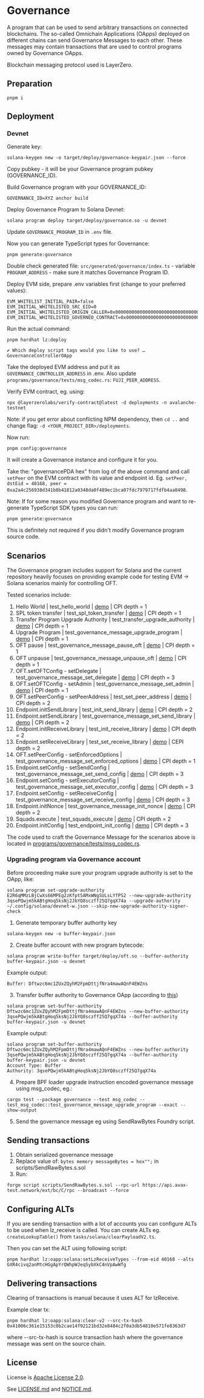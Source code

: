 # Governance

A program that can be used to send arbitrary transactions on connected blockchains. The so-called Omnichain Applications (OApps) deployed on different chains can send Governance Messages to each other. These messages may contain transactions that are used to control programs owned by Governance OApps.

Blockchain messaging protocol used is LayerZero.

## Preparation

```
pnpm i
```

## Deployment

### Devnet

Generate key:
```
solana-keygen new -o target/deploy/governance-keypair.json --force
```

Copy pubkey - it will be your Governance program pubkey (GOVERNANCE_ID).

Build Governance program with your GOVERNANCE_ID:
```
GOVERNANCE_ID=XYZ anchor build
```

Deploy Governance Program to Solana Devnet:

```
solana program deploy target/deploy/governance.so -u devnet
```

Update `GOVERNANCE_PROGRAM_ID` in `.env` file. 

Now you can generate TypeScript types for Governance:
```
pnpm generate:governance
```

Double check generated file: `src/generated/governance/index.ts` - variable `PROGRAM_ADDRESS` - make sure it matches Governance Program ID.

Deploy EVM side, prepare .env variables first (change to your preferred values):
```
EVM_WHITELIST_INITIAL_PAIR=false
EVM_INITIAL_WHITELISTED_SRC_EID=0
EVM_INITIAL_WHITELISTED_ORIGIN_CALLER=0x0000000000000000000000000000000000000000000000000000000000000000
EVM_INITIAL_WHITELISTED_GOVERNED_CONTRACT=0x0000000000000000000000000000000000000000
```

Run the actual command:
```
pnpm hardhat lz:deploy

✔ Which deploy script tags would you like to use? … GovernanceControllerOApp
```

Take the deployed EVM address and put it as `GOVERNANCE_CONTROLLER_ADDRESS` in .env. Also update `programs/governance/tests/msg_codec.rs`: `FUJI_PEER_ADDRESS`.

Verify EVM contract, eg. using:
```
npx @layerzerolabs/verify-contract@latest -d deployments -n avalanche-testnet
```

Note: if you get error about conflicting NPM dependency, then `cd ..` and change flag: `-d <YOUR_PROJECT_DIR>/deployments`. 

Now run:
```
pnpm config:governance
```

It will create a Governance instance and configure it for you.

Take the: "governancePDA hex" from log of the above command and call `setPeer` on the EVM contract with its value and endpoint id. Eg. `setPeer, dstEid = 40168, peer = 0xa2a4c256938d341b8b41812a0348da0f489ec1bca07fdc7979717fdfb4aa8498`.

Note: If for some reason you modified Governance program and want to re-generate TypeScript SDK types you can run:
```
pnpm generate:governance
```

This is definitely not required if you didn't modify Governance program source code.

## Scenarios

The Governance program includes support for Solana and the current repository heavily focuses on providing example code for testing EVM -> Solana scenarios mainly for controlling OFT.

Tested scenarios include:
1. Hello World | test_hello_world | [demo](https://explorer.solana.com/tx/2ANEd8VWqqCe3jm4KWGNFUY93Q8JeNTCcS2E4PY6DBjtQgXJQ5MFLACX115vz1iKP7ePikhugbbfYQJyKTmFTuWp?cluster=devnet) | CPI depth = 1
2. SPL token transfer | test_spl_token_transfer | [demo](https://explorer.solana.com/tx/5DX87ib1wRV5nH25X42Xr8wiAfuc2WpXMwLPS9oVTTMpzvzgRyqajnTkeg1LjTEr61Y14ohe3ZyGhReTbMkGxAwf?cluster=devnet) | CPI depth = 1
3. Transfer Program Upgrade Authority | test_transfer_upgrade_authority | [demo](https://explorer.solana.com/tx/54M3cD2KqBZrs7sG2Cr3wwiMwSVNYSyEUfbLXho3U11EcPffCyi4VtfnxFrjCGiuqokd1ABfBoxQRncvrZEDeEgu?cluster=devnet) | CPI depth = 1
4. Upgrade Program | test_governance_message_upgrade_program | [demo](https://explorer.solana.com/tx/5We9jE5C2FqeEJscwWvB7ncwc2RmsjxucdkFcyaQfRPBVyJVZfNYK82xp1LMroSxcWLsXeNYjfLA6proJ6ZGy13j?cluster=devnet) | CPI depth = 1
5. OFT pause | test_governance_message_pause_oft | [demo](https://explorer.solana.com/tx/GZsXYNiUkC8JC7z82x5iiqPVD11BqACJfEn6cBGF5jKGB8Nayb7AvLdyunFC8uimFZFjMbrct2VcLs42LZBobF3?cluster=devnet) | CPI depth = 1
6. OFT unpause | test_governance_message_unpause_oft | [demo](https://explorer.solana.com/tx/4koxbrtyEexG9DaHHxjKDGrw4mebPrasaXFfqPqMzKfC9roaQ2bpbGxxn4pXyaVAmPSDsQQgrqyax8CL26T9dJiz?cluster=devnet) | CPI depth = 1
7. OFT.setOFTConfig - setDelegate | test_governance_message_set_delegate | [demo](https://explorer.solana.com/tx/2q8YcQ7V1iJWJBfXo8uEhNV16Z3XnVssXzniBhhurgzxF9Hue668sborVRY6hmAqVxXSZQcBuFAPFAcHaUySCauN?cluster=devnet) | CPI depth = 3
8. OFT.setOFTConfig - setAdmin | test_governance_message_set_admin | [demo](https://explorer.solana.com/tx/5WUAgnhckabp67RQ6BMnc3Q7qNjgEbpqLpsoh6TFY9XVFEHGrwadYqCSqPsp3tVmswDotcL8PQ7c8LDobQHMKKat?cluster=devnet) | CPI depth = 1
9. OFT.setPeerConfig - setPeerAddress | test_set_peer_address | [demo](https://explorer.solana.com/tx/4b1pUMmpANDQFZuoJb56B4SnMmbPvtuc5jP3TvecatCTWTsqYmnjpdVZPzdbD3GwAQzd4DjiwJKCSyHeijNro51J?cluster=devnet) | CPI depth = 2
10. Endpoint.initSendLibrary | test_init_send_library | [demo](https://explorer.solana.com/tx/5rz9LrS5gzFvgZHjUUdaXjq3NrXUHceKSHvWz4mRHE6E83uxTX2TGGVMyYoaM3y2cthoVsCVSkb7W7pjDwLAEoCa?cluster=devnet) | CPI depth = 2
11. Endpoint.setSendLibrary | test_governance_message_set_send_library | [demo](https://explorer.solana.com/tx/4syvFDSawatbkbTqGpAmB4Zohqv1hrgJYpnvPggoZv1kwfvh9EJYMLebbyq3jQcxZ1sbTiEmDEbxeFrHYNgGhtRX?cluster=devnet) | CPI depth = 2
12. Endpoint.initReceiveLibrary | test_init_receive_library | [demo](https://explorer.solana.com/tx/3WUPcxgmszKRrU4i1jPqcjdnTVqeCpHqt5fSzotjdFmH8tut43rY3VL7FCdSXd7ezsuw9eGwrLH8n8QUfHu5cReM?cluster=devnet) | CPI depth = 2
13. Endpoint.setReceiveLibrary | test_set_receive_library | [demo](https://explorer.solana.com/tx/3H52Uxht5pV6Yuj8W5Ai6ZnVYJhwrqjxc8xSpFdEvYp758nWueAdtqXbneTR6vhpSFAeB89Q7uPUP9WVfAE2wB8n?cluster=devnet) | CEPI depth = 2
14. OFT.setPeerConfig - setEnforcedOptions | test_governance_message_set_enforced_options | [demo](https://explorer.solana.com/tx/5ZQtDktmHRvjcvM2K9GohqsMLyXxDH8hRLxtYNPfyeceD9UBHC4dHGfirc3wZ92xhm4GMKxrfSLeMaFsTThJ7Sgj?cluster=devnet) | CPI depth = 1
15. Endpoint.setConfig - setSendConfig | test_governance_message_set_send_config | [demo](https://explorer.solana.com/tx/5eeTsEU75UnM8VAjf9PxXLHUKiM1qkJD1rKBWAdTYVW4A4oCFobMSdr9QY47wr7N9fWv7F52J55RhvfSt6vkKGj6?cluster=devnet) | CPI depth = 3
16. Endpoint.setConfig - setExecutorConfig | test_governance_message_set_executor_config | [demo](https://explorer.solana.com/tx/qminCQth3s7kvdC3P3BBLgr6qNckFnbuDv7EaUrhzUJX1HRAR7isLBAHSydQTavzNnBsSyZGexE7Ph3wh2XsBnd?cluster=devnet) | CPI depth = 3
17. Endpoint.setConfig - setReceiveConfig | test_governance_message_set_receive_config | [demo](https://explorer.solana.com/tx/2T3aoUewbrU5Xwf9kF1ZQPXzYXx1wWoCce1PAHigUcHFqUm8LCEFjA7CS8Zvq7n6jT2mR2Wbm9mF2mZtRz3Tf8E8?cluster=devnet) | CPI depth = 3
18. Endpoint.initNonce | test_governance_message_init_nonce | [demo](https://explorer.solana.com/tx/5ncNRyEwPUVwPb8mi5beLayDKXcwo38vauBVbCiTGmvs83g3hMQPnqcqCwJD6vW8memMgixVg2Ku4n8uRChzuYYx?cluster=devnet) | CPI depth = 2
19. Squads.execute | test_squads_execute | [demo](https://explorer.solana.com/tx/5RgthGPgxUZLMswvWPtnwtZVB6oG4dAAKVjLaxtP5gFMG7PerZdP31togw8HFANBnB3QpBowCcj2XrAbaVzCt39c?cluster=devnet) | CPI depth = 2
20. Endpoint.initConfig | test_endpoint_init_config | [demo](https://explorer.solana.com/tx/3T2EmnNU3zzrDgYXFiETFGgGnA259fQ3FuiNMXsfWMs36oNqscckPxXfK57uV8o1ESb4FtXqek9QLBCS3o8ESqfD?cluster=devnet) | CPI depth = 3

The code used to craft the Governance Message for the scenarios above is located in [programs/governance/tests/msg_codec.rs](./tests/msg_codec.rs).

### Upgrading program via Governance account

Before proceeding make sure your program upgrade authority is set to the OApp, like:
```
solana program set-upgrade-authority E2R6qMMzLBjCwXs66MPEg2zKfpt5AMxWNgSULsLYfPS2 --new-upgrade-authority 3qsePQwjm5kABtgHoq5ksNj2JbYQ8sczff25Q7gqX74a --upgrade-authority ~/.config/solana/devnet-w.json --skip-new-upgrade-authority-signer-check
```

1. Generate temporary buffer authority key
```
solana-keygen new -o buffer-keypair.json
```

2. Create buffer account with new program bytecode:
```
solana program write-buffer target/deploy/oft.so --buffer-authority buffer-keypair.json -u devnet
```

Example output:
```
Buffer: Dftwzc6mc1ZUxZQyhM2FpmDttjfNra4mawAQnF4EWZns
```

3. Transfer buffer authority to Governance OApp (according to [this](https://github.com/solana-labs/solana/blob/7700cb3128c1f19820de67b81aa45d18f73d2ac0/sdk/program/src/loader_upgradeable_instruction.rs#L84))
```
solana program set-buffer-authority Dftwzc6mc1ZUxZQyhM2FpmDttjfNra4mawAQnF4EWZns --new-buffer-authority 3qsePQwjm5kABtgHoq5ksNj2JbYQ8sczff25Q7gqX74a --buffer-authority buffer-keypair.json -u devnet
```

Example output:
```
solana program set-buffer-authority Dftwzc6mc1ZUxZQyhM2FpmDttjfNra4mawAQnF4EWZns --new-buffer-authority 3qsePQwjm5kABtgHoq5ksNj2JbYQ8sczff25Q7gqX74a --buffer-authority buffer-keypair.json -u devnet
Account Type: Buffer
Authority: 3qsePQwjm5kABtgHoq5ksNj2JbYQ8sczff25Q7gqX74a
```

4. Prepare BPF loader upgrade instruction encoded governance message using msg_codec, eg.:
```
cargo test --package governance --test msg_codec -- test_msg_codec::test_governance_message_upgrade_program --exact --show-output
```

5. Send the governance message eg using SendRawBytes Foundry script.

## Sending transactions

1. Obtain serialized governance message
2. Replace value of: `bytes memory messageBytes = hex"";` in scripts/SendRawBytes.s.sol
3. Run:
```
forge script scripts/SendRawBytes.s.sol --rpc-url https://api.avax-test.network/ext/bc/C/rpc --broadcast --force
```

## Configuring ALTs

If you are sending transaction with a lot of accounts you can configure ALTs to be used when lz_receive is called. You can create ALTs eg. `createLookupTable()` from `tasks/solana/clearPayloadV2.ts`.

Then you can set the ALT using following script:
```
pnpm hardhat lz:oapp:solana:setLzReceiveTypes --from-eid 40168 --alts GXR4civq2anMtcHGgApYrQWhpWJeqSybXkC4nVpAwWfg
```

## Delivering transactions

Clearing of transactions is manual because it uses ALT for lzReceive.

Example clear tx:

```
pnpm hardhat lz:oapp:solana:clear-v2 --src-tx-hash 0x41006c361e15153c0b2cae14f92121bd32e8484c2f0a3db54810e571fe8363d7
```

where --src-tx-hash is source transaction hash where the governance message was sent on the source chain.

## License

License is [Apache License 2.0](http://www.apache.org/licenses/LICENSE-2.0).

See [LICENSE.md](./LICENSE.md) and [NOTICE.md](./NOTICE.md).
